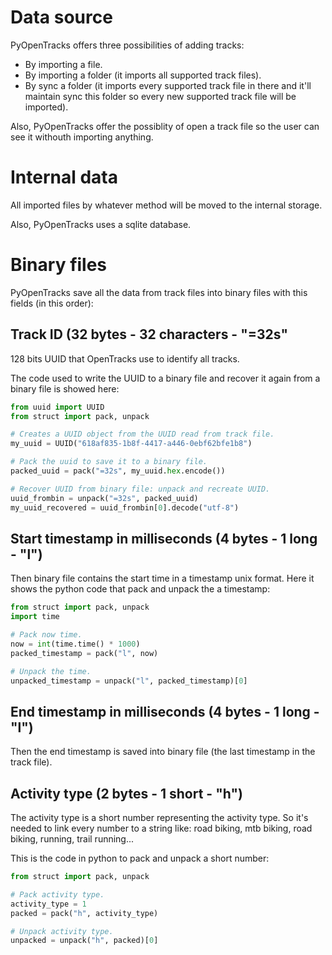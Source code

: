 # Data source
PyOpenTracks offers three possibilities of adding tracks:
- By importing a file.
- By importing a folder (it imports all supported track files).
- By sync a folder (it imports every supported track file in there and it'll maintain sync this folder so every new supported track file will be imported).

Also, PyOpenTracks offer the possiblity of open a track file so the user can see it withouth importing anything.

# Internal data
All imported files by whatever method will be moved to the internal storage.

Also, PyOpenTracks uses a sqlite database.

# Binary files
PyOpenTracks save all the data from track files into binary files with this fields (in this order):

## Track ID (32 bytes - 32 characters - "=32s"

128 bits UUID that OpenTracks use to identify all tracks.

The code used to write the UUID to a binary file and recover it again from a binary file is showed here:

```python
from uuid import UUID
from struct import pack, unpack

# Creates a UUID object from the UUID read from track file.
my_uuid = UUID("618af835-1b8f-4417-a446-0ebf62bfe1b8")

# Pack the uuid to save it to a binary file.
packed_uuid = pack("=32s", my_uuid.hex.encode())

# Recover UUID from binary file: unpack and recreate UUID.
uuid_frombin = unpack("=32s", packed_uuid)
my_uuid_recovered = uuid_frombin[0].decode("utf-8")
```

## Start timestamp in milliseconds (4 bytes - 1 long - "l")
Then binary file contains the start time in a timestamp unix format. Here it shows the python code that pack and unpack the a timestamp:

```python
from struct import pack, unpack
import time

# Pack now time.
now = int(time.time() * 1000)
packed_timestamp = pack("l", now)

# Unpack the time.
unpacked_timestamp = unpack("l", packed_timestamp)[0]

```

## End timestamp in milliseconds (4 bytes - 1 long - "l")
Then the end timestamp is saved into binary file (the last timestamp in the track file).

## Activity type (2 bytes - 1 short - "h")
The activity type is a short number representing the activity type. So it's needed to link every number to a string like: road biking, mtb biking, road biking, running, trail running...

This is the code in python to pack and unpack a short number:

```python
from struct import pack, unpack

# Pack activity type.
activity_type = 1
packed = pack("h", activity_type)

# Unpack activity type.
unpacked = unpack("h", packed)[0]
```

